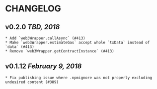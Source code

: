 # CHANGELOG

## v0.2.0 _TBD, 2018_

    * Add `web3Wrapper.callAsync` (#413)
    * Make `web3Wrapper.estimateGas` accept whole `txData` instead of `data` (#413)
    * Remove `web3Wrapper.getContractInstance` (#413)

## v0.1.12 _February 9, 2018_

    * Fix publishing issue where .npmignore was not properly excluding undesired content (#389)
